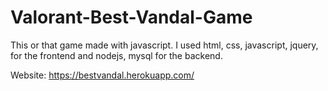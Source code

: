 # Valorant-Best-Vandal-Game
This or that game made with javascript. I used html, css, javascript, jquery, for the frontend and nodejs, mysql for the backend.

Website: https://bestvandal.herokuapp.com/
